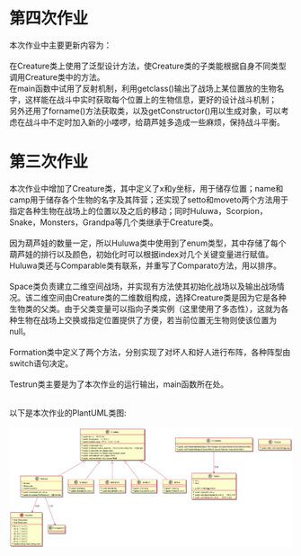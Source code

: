 第四次作业
========
本次作业中主要更新内容为：</br></br>
在Creature类上使用了泛型设计方法，使Creature类的子类能根据自身不同类型调用Creature类中的方法。</br>
在main函数中试用了反射机制，利用getclass()输出了战场上某位置放的生物名字，这样能在战斗中实时获取每个位置上的生物信息，更好的设计战斗机制；</br>
另外还用了forname()方法获取类，以及getConstructor()用以生成对象，可以考虑在战斗中不定时加入新的小喽啰，给葫芦娃多造成一些麻烦，保持战斗平衡。

第三次作业
========
本次作业中增加了Creature类，其中定义了x和y坐标，用于储存位置；name和camp用于储存各个生物的名字及其阵营；还实现了setto和moveto两个方法用于指定各种生物在战场上的位置以及之后的移动；同时Huluwa，Scorpion，Snake，Monsters，Grandpa等几个类继承于Creature类。</br></br>
因为葫芦娃的数量一定，所以Huluwa类中使用到了enum类型，其中存储了每个葫芦娃的排行以及颜色，初始化时可以根据index对几个关键变量进行赋值。Huluwa类还与Comparable类有联系，并重写了Comparato方法，用以排序。</br></br>
Space类负责建立二维空间战场，并实现有方法使其初始化战场以及输出战场情况。该二维空间由Creature类的二维数组构成，选择Creature类是因为它是各种生物类的父类。由于父类变量可以指向子类实例（这里使用了多态性），这就为各种生物在战场上交换或指定位置提供了方便，若当前位置无生物则使该位置为null。</br></br>
Formation类中定义了两个方法，分别实现了对坏人和好人进行布阵，各种阵型由switch语句决定。</br></br>
Testrun类主要是为了本次作业的运行输出，main函数所在处。</br></br>

以下是本次作业的PlantUML类图:</br></br>
![](https://github.com/yezhouguo/imgresource/raw/master/java-homework3.png)  
